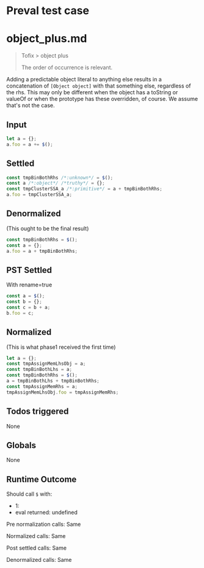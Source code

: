 # Preval test case

# object_plus.md

> Tofix > object plus
>
> The order of occurrence is relevant.

Adding a predictable object literal to anything else results in a concatenation
of `[Object object]` with that something else, regardless of the rhs.
This may only be different when the object has a toString or valueOf or when
the prototype has these overridden, of course. We assume that's not the case.

## Input

`````js filename=intro
let a = {};
a.foo = a += $();
`````


## Settled


`````js filename=intro
const tmpBinBothRhs /*:unknown*/ = $();
const a /*:object*/ /*truthy*/ = {};
const tmpClusterSSA_a /*:primitive*/ = a + tmpBinBothRhs;
a.foo = tmpClusterSSA_a;
`````


## Denormalized
(This ought to be the final result)

`````js filename=intro
const tmpBinBothRhs = $();
const a = {};
a.foo = a + tmpBinBothRhs;
`````


## PST Settled
With rename=true

`````js filename=intro
const a = $();
const b = {};
const c = b + a;
b.foo = c;
`````


## Normalized
(This is what phase1 received the first time)

`````js filename=intro
let a = {};
const tmpAssignMemLhsObj = a;
const tmpBinBothLhs = a;
const tmpBinBothRhs = $();
a = tmpBinBothLhs + tmpBinBothRhs;
const tmpAssignMemRhs = a;
tmpAssignMemLhsObj.foo = tmpAssignMemRhs;
`````


## Todos triggered


None


## Globals


None


## Runtime Outcome


Should call `$` with:
 - 1: 
 - eval returned: undefined

Pre normalization calls: Same

Normalized calls: Same

Post settled calls: Same

Denormalized calls: Same
